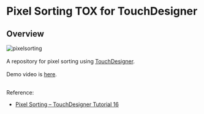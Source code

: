 # Pixel Sorting TOX for TouchDesigner
## Overview

![pixelsorting](https://user-images.githubusercontent.com/9309605/214128284-58b1bd97-bc81-45fb-bdfd-812bdcf4d333.gif)
<br>
<br>
A repository for pixel sorting using [TouchDesigner](https://derivative.ca/).
<br>
<br>
Demo video is [here](https://youtu.be/PSltUY2DSC4).
<br>
<br>

Reference:
- [Pixel Sorting – TouchDesigner Tutorial 16](https://youtu.be/xasLIEw23zY)